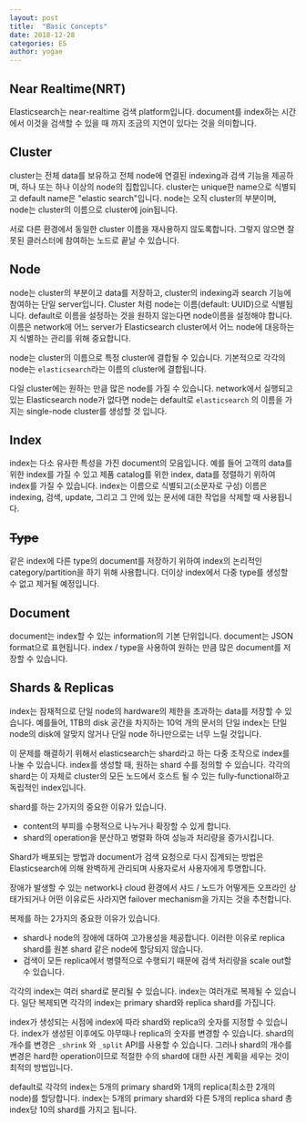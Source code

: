 ```yaml
---
layout: post
title:  "Basic Concepts"
date: 2018-12-28
categories: ES
author: yogae
---
```


## Near Realtime(NRT)

Elasticsearch는 near-realtime 검색 platform입니다. document를 index하는 시간에서 이것을 검색할 수 있을 때 까지 조금의 지연이 있다는 것을 의미합니다. 

## Cluster

cluster는 전체 data를 보유하고 전체 node에 연결된 indexing과 검색 기능을 제공하며, 하나 또는 하나 이상의 node의 집합입니다. cluster는 unique한 name으로 식별되고 default name은 "elastic search"입니다. node는 오직 cluster의 부분이며, node는 cluster의 이름으로 cluster에 join됩니다.

서로 다른 환경에서 동일한 cluster 이름을 재사용하지 않도록합니다. 그렇지 않으면 잘못된 클러스터에 참여하는 노드로 끝날 수 있습니다.

## Node

node는 cluster의 부분이고 data를 저장하고, cluster의 indexing과 search 기능에 참여하는 단일 server입니다. Cluster 처럼 node는 이름(default: UUID)으로 식별됩니다. default로 이름을 설정하는 것을 원하지 않는다면 node이름을 설정해야 합니다. 이름은 network에 어느 server가 Elasticsearch cluster에서 어느 node에 대응하는지 식별하는 관리를 위해 중요합니다. 

node는 cluster의 이름으로 특정 cluster에 결합될 수 있습니다. 기본적으로 각각의 node는 `elasticsearch`라는 이름의 cluster에 결합됩니다.

다일 cluster에는 원하는 만큼 많은 node를 가질 수 있습니다. network에서 실행되고 있는 Elasticsearch node가 없다면 node는 default로 `elasticsearch` 의 이름을 가지는 single-node cluster를 생성할 것 입니다.

## Index

index는 다소 유사한 특성을 가진 document의 모음입니다. 예를 들어 고객의 data를 위한 index를 가질 수 있고 제품 catalog를 위한 index, data를 정렬하기 위하여 index를 가질 수 있습니다. index는 이름으로 식별되고(소문자로 구성) 이름은 indexing, 검색, update, 그리고 그 안에 있는 문서에 대한 작업을 삭제할 때 사용됩니다.

## ~~Type~~

같은 index에 다른 type의 document를 저장하기 위하여 index의 논리적인 category/partition을 하기 위해 사용합니다. 더이상 index에서 다중 type를 생성할 수 없고 제거될 예정입니다.

## Document

document는 index할 수 있는 information의 기본 단위입니다. document는 JSON format으로 표현됩니다. index / type을 사용하여 원하는 만큼 많은 document를 저장할 수 있습니다. 

## Shards & Replicas

index는 잠재적으로 단일 node의 hardware의 제한을 초과하는 data를 저장할 수 있습니다. 예를들어, 1TB의 disk 공간을 차지하는 10억 개의 문서의 단일 index는 단일 node의 disk에 알맞지 않거나 단일 node 하나만으로는 너무 느릴 것입니다.

이 문제를 해결하기 위해서 elasticsearch는 shard라고 하는 다중 조작으로 index를 나눌 수 있습니다. index를 생성할 때, 원하는 shard 수를 정의할 수 있습니다. 각각의 shard는 이 자체로 cluster의 모든 노드에서 호스트 될 수 있는 fully-functional하고 독립적인 index입니다.

shard를 하는 2가지의 중요한 이유가 있습니다.

- content의 부피를 수평적으로 나누거나 확장할 수 있게 합니다.
- shard의 operation을 분산하고 병렬화 하여 성능과 처리량을 증가시킵니다.

Shard가 배포되는 방법과 document가 검색 요청으로 다시 집계되는 방법은 Elasticsearch에 의해 완벽하게 관리되며 사용자로서 사용자에게 투명합니다.

장애가 발생할 수 있는 network나 cloud 환경에서 샤드 / 노드가 어떻게든 오프라인 상태가되거나 어떤 이유로든 사라지면 failover mechanism을 가지는 것을 추천합니다.

복제를 하는 2가지의 중요한 이유가 있습니다.

- shard나 node의 장애에 대하여 고가용성을 제공합니다. 이러한 이유로 replica shard를 원본 shard 같은 node에 할당되지 않습니다.
- 검색이 모든 replica에서 병렬적으로 수행되기 때문에 검색 처리량을 scale out할 수 있습니다.

각각의 index는 여러 shard로 분리될 수 있습니다. index는 여러개로 복제될 수 있습니다. 일단 복제되면 각각의 index는 primary shard와 replica shard를 가집니다.

index가 생성되는 시점에 index에 따라 shard와 replica의 숫자를 지정할 수 있습니다. index가 생성된 이후에도 아무때나 replica의 숫자를 변경할 수 있습니다. shard의 개수를 변경은 `_shrink` 와 `_split` API를 사용할 수 있습니다. 그러나 shard의 개수를 변경은 hard한 operation이므로 적절한 수의 shard에 대한 사전 계획을 세우는 것이 최적의 방법입니다.

default로 각각의 index는 5개의 primary shard와 1개의 replica(최소한 2개의 node)를 할당합니다. index는 5개의 primary shard와 다른 5개의 replica shard 총 index당 10의 shard를 가지고 됩니다.